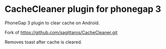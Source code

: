 CacheCleaner plugin for phonegap 3
==================================

PhoneGap 3 plugin to clear cache on Android. 

Fork of https://github.com/sagittaros/CacheCleaner.git

Removes toast after cache is cleared.
